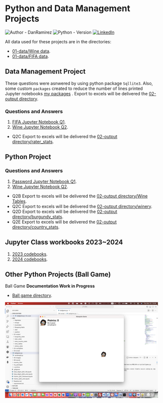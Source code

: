 # Python and Data Management Projects
![Author - DanRamirez](https://img.shields.io/badge/Author-DanRamirez-2ea44f?style=for-the-badge)
![Python - Version][PYTHON-url]
[![LinkedIn][linkedin-shield]][linkedin-url]

All data used for these projects are in the directories:
* [01-data/Wine data](https://github.com/Dandata0101/MBS-projects/tree/main/01-data/01_Wine_Project "Wine data").
*  [01-data/FIFA data](https://github.com/Dandata0101/MBS-projects/tree/main/01-data/02_fifa_Project "fifa data").

## Data Management Project
These questions were asnwered by using python package `Sqllite3`. Also, some custom `packages` created to reduce the number of lines printed Jupyter notebooks [my packages](https://github.com/Dandata0101/MBS-projects/tree/main/my_packages "packages") .
Export to excels will be delivered the [02-output directory](https://github.com/Dandata0101/MBS-projects/tree/main/02-output "directory").

### Questions and Answers
1.  [FIFA Jupyter Notebook Q1](https://github.com/Dandata0101/MBS-projects/blob/main/Data_Mgmt_Q01_fifa.ipynb "FIFA Jupyter Notebook").
2.  [Wine Jupyter Notebook Q2](https://github.com/Dandata0101/MBS-projects/blob/main/Data_Mgmt_Q02_wine.ipynb "wine Jupyter Notebook").
* Q2C Export to excels will be delivered the [02-output directory/rater_stats](https://github.com/Dandata0101/MBS-projects/tree/main/02-output/rater_stats "directory raters").

## Python Project

### Questions and Answers
1.  [Password  Jupyter Notebook Q1](https://github.com/Dandata0101/MBS-projects/blob/main/Python_Q01_Password.ipynb "Password Jupyter Notebook").
2.  [Wine  Jupyter Notebook Q2](https://github.com/Dandata0101/MBS-projects/blob/main/Python_Q02_wine.ipynb "Wine Jupyter Notebook").
* Q2B Export to excels will be delivered the [02-output directory/Wine Tables](https://github.com/Dandata0101/MBS-projects/tree/main/02-output/wine_tables "directory wine tables").
* Q2C Export to excels will be delivered the [02-output directory/winery](https://github.com/Dandata0101/MBS-projects/tree/main/02-output/winery_stats "directory winery").
* Q2D Export to excels will be delivered the [02-output directory/burgundy_stats](https://github.com/Dandata0101/MBS-projects/tree/main/02-output/burgundy_stats "directory winery").
* Q2E Export to excels will be delivered the [02-output directory/country_stats](https://github.com/Dandata0101/MBS-projects/tree/main/02-output/wine_country_stats "directory country").


## Jupyter Class workbooks 2023~2024
1.  [2023 codebooks](https://github.com/Dandata0101/MBS-projects-class-codebook/blob/main/x-workspace_class_1stSemester.ipynb "2023").
2.  [2024 codebooks](https://github.com/Dandata0101/MBS-projects-class-codebook/blob/main/x-workspace_class_2ndSemester.ipynb "2024").

## Other Python Projects (Ball Game)
Ball Game
**Documentation Work in Progress** 
*  [Ball game directory](https://github.com/Dandata0101/MBS-projects/tree/main/04-script/ballgame.py "Ball game").

![Ball game](https://github.com/Dandata0101/MBS-projects/blob/main/05-images/ballgame_play.png "Ball game screen")

<!-- MARKDOWN LINKS & IMAGES -->
<!-- https://www.markdownguide.org/basic-syntax/#reference-style-links -->
[linkedin-shield]: https://img.shields.io/badge/-LinkedIn-black.svg?style=for-the-badge&logo=linkedin&colorB=555
[linkedin-url]: https://linkedin.com/in/danramirezjr
[PYTHON-url]: https://img.shields.io/badge/PYTHON-3.11-red?style=for-the-badge&logo=python&logoColor=white
